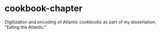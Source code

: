 # cookbook-chapter
Digitization and encoding of Atlantic cookbooks as part of my dissertation, "Eating the Atlantic." 
